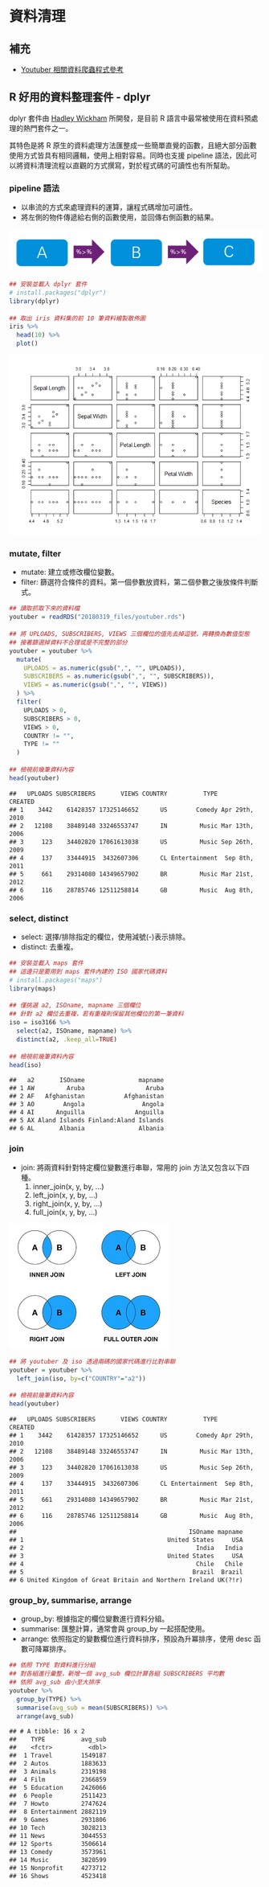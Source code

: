 資料清理
================

補充
----

-   [Youtuber 相關資料爬蟲程式參考](youtuber_crawler.md)

R 好用的資料整理套件 - dplyr
----------------------------

dplyr 套件由 [Hadley Wickham](http://hadley.nz/) 所開發，是目前 R 語言中最常被使用在資料預處理的熱門套件之一。

其特色是將 R 原生的資料處理方法匯整成一些簡單直覺的函數，且絕大部分函數使用方式皆具有相同邏輯，使用上相對容易。同時也支援 pipeline 語法，因此可以將資料清理流程以直觀的方式撰寫，對於程式碼的可讀性也有所幫助。

### pipeline 語法

-   以串流的方式來處理資料的運算，讓程式碼增加可讀性。
-   將左側的物件傳遞給右側的函數使用，並回傳右側函數的結果。

![](20180319_files/pipeline.PNG)

``` r
## 安裝並載入 dplyr 套件
# install.packages("dplyr")
library(dplyr)

## 取出 iris 資料集的前 10 筆資料繪製散佈圖
iris %>%
  head(10) %>%
  plot()
```

![](20180319_files/figure-markdown_github/unnamed-chunk-1-1.png)

### mutate, filter

-   mutate: 建立或修改欄位變數。
-   filter: 篩選符合條件的資料。第一個參數放資料，第二個參數之後放條件判斷式。

``` r
## 讀取抓取下來的資料檔
youtuber = readRDS("20180319_files/youtuber.rds")

## 將 UPLOADS, SUBSCRIBERS, VIEWS 三個欄位的值先去掉逗號，再轉換為數值型態
## 接著篩選掉資料不合理或是不完整的部分
youtuber = youtuber %>%
  mutate(
    UPLOADS = as.numeric(gsub(",", "", UPLOADS)),
    SUBSCRIBERS = as.numeric(gsub(",", "", SUBSCRIBERS)),
    VIEWS = as.numeric(gsub(",", "", VIEWS))
  ) %>%
  filter(
    UPLOADS > 0,
    SUBSCRIBERS > 0,
    VIEWS > 0,
    COUNTRY != "",
    TYPE != ""
  )

## 檢視前幾筆資料內容
head(youtuber)
```

    ##   UPLOADS SUBSCRIBERS       VIEWS COUNTRY          TYPE        CREATED
    ## 1    3442    61428357 17325146652      US        Comedy Apr 29th, 2010
    ## 2   12108    38489148 33246553747      IN         Music Mar 13th, 2006
    ## 3     123    34402820 17061613038      US         Music Sep 26th, 2009
    ## 4     137    33444915  3432607306      CL Entertainment  Sep 8th, 2011
    ## 5     661    29314080 14349657902      BR         Music Mar 21st, 2012
    ## 6     116    28785746 12511258814      GB         Music  Aug 8th, 2006

### select, distinct

-   select: 選擇/排除指定的欄位，使用減號(-)表示排除。
-   distinct: 去重複。

``` r
## 安裝並載入 maps 套件
## 這邊只是要用到 maps 套件內建的 ISO 國家代碼資料
# install.packages("maps")
library(maps)

## 僅挑選 a2, ISOname, mapname 三個欄位
## 針對 a2 欄位去重複，若有重複則保留其他欄位的第一筆資料
iso = iso3166 %>%
  select(a2, ISOname, mapname) %>%
  distinct(a2, .keep_all=TRUE)

## 檢視前幾筆資料內容
head(iso)
```

    ##   a2       ISOname               mapname
    ## 1 AW         Aruba                 Aruba
    ## 2 AF   Afghanistan           Afghanistan
    ## 3 AO        Angola                Angola
    ## 4 AI      Anguilla              Anguilla
    ## 5 AX Aland Islands Finland:Aland Islands
    ## 6 AL       Albania               Albania

### join

-   join: 將兩資料針對特定欄位變數進行串聯，常用的 join 方法又包含以下四種。
    1.  inner\_join(x, y, by, ...)
    2.  left\_join(x, y, by, ...)
    3.  right\_join(x, y, by, ...)
    4.  full\_join(x, y, by, ...)

![](20180319_files/join.jpg)

``` r
## 將 youtuber 及 iso 透過兩碼的國家代碼進行比對串聯
youtuber = youtuber %>%
  left_join(iso, by=c("COUNTRY"="a2"))

## 檢視前幾筆資料內容
head(youtuber)
```

    ##   UPLOADS SUBSCRIBERS       VIEWS COUNTRY          TYPE        CREATED
    ## 1    3442    61428357 17325146652      US        Comedy Apr 29th, 2010
    ## 2   12108    38489148 33246553747      IN         Music Mar 13th, 2006
    ## 3     123    34402820 17061613038      US         Music Sep 26th, 2009
    ## 4     137    33444915  3432607306      CL Entertainment  Sep 8th, 2011
    ## 5     661    29314080 14349657902      BR         Music Mar 21st, 2012
    ## 6     116    28785746 12511258814      GB         Music  Aug 8th, 2006
    ##                                                ISOname mapname
    ## 1                                        United States     USA
    ## 2                                                India   India
    ## 3                                        United States     USA
    ## 4                                                Chile   Chile
    ## 5                                               Brazil  Brazil
    ## 6 United Kingdom of Great Britain and Northern Ireland UK(?!r)

### group\_by, summarise, arrange

-   group\_by: 根據指定的欄位變數進行資料分組。
-   summarise: 匯整計算，通常會與 group\_by 一起搭配使用。
-   arrange: 依照指定的變數欄位進行資料排序，預設為升冪排序，使用 desc 函數可降冪排序。

``` r
## 依照 TYPE 對資料進行分組
## 對各組進行彙整，新增一個 avg_sub 欄位計算各組 SUBSCRIBERS 平均數
## 依照 avg_sub 由小至大排序
youtuber %>%
  group_by(TYPE) %>%
  summarise(avg_sub = mean(SUBSCRIBERS)) %>%
  arrange(avg_sub)
```

    ## # A tibble: 16 x 2
    ##    TYPE          avg_sub
    ##    <fctr>          <dbl>
    ##  1 Travel        1549187
    ##  2 Autos         1883633
    ##  3 Animals       2319198
    ##  4 Film          2366859
    ##  5 Education     2426066
    ##  6 People        2511423
    ##  7 Howto         2747624
    ##  8 Entertainment 2882119
    ##  9 Games         2931806
    ## 10 Tech          3028213
    ## 11 News          3044553
    ## 12 Sports        3506614
    ## 13 Comedy        3573961
    ## 14 Music         3820599
    ## 15 Nonprofit     4273712
    ## 16 Shows         4523418
